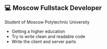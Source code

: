 ## 💻 Moscow Fullstack Developer

Student of Moscow Polytechnic University

- Getting a higher education
- Try to write clean and readable code
- Write the client and server parts

<!-- ## Frontend

![JavaScript (ES6+)](https://img.shields.io/badge/-JavaScript-%23F7DF1C?style=flat&logo=javascript&logoColor=000000&color=%23FFCE5A) 
![React](https://img.shields.io/badge/-React-61DAFB?style=flat&logo=react&logoColor=black)
![Redux](https://img.shields.io/badge/-Redux-764ABC?style=flat&logo=redux&logoColor=black)
![SCSS](https://img.shields.io/badge/-Sass-CC6699?style=flat&logo=html5&logoColor=ffffff)
![HTML5](https://img.shields.io/badge/-HTML5-%23E44D27?style=flat&logo=html5&logoColor=ffffff)
![CSS3](https://img.shields.io/badge/-CSS3-%231572B6?style=flat&logo=css3)
![Gulp](https://img.shields.io/badge/-Gulp-red?style=flat&logo=gulp&logoColor=F59895)
![FetchAPI](https://img.shields.io/badge/-FetchAPI-orange)
![MaterialUI](https://img.shields.io/badge/-MaterialUI-9cf)
![TailwindCSS](https://img.shields.io/badge/-TailwindCSS-9cf)

## Backend

![Node.js](https://img.shields.io/badge/-Node.js-green?style=flat&logo=node.js&color=black)
![MySQL](https://img.shields.io/badge/-MySQL-red?style=flat&logo=mysql&color=black&logoColor=5DCEF5)
![MongoDB](https://img.shields.io/badge/-MongoDB-orange)
![Express.js](https://img.shields.io/badge/-Express.js-blue)

## Other skills

![Java](https://img.shields.io/badge/-Java-purple)
![PHP](https://img.shields.io/badge/-PHP-blue)
![Pascal](https://img.shields.io/badge/-Pascal-lightgrey)

## Graphic editors

![Photoshop](https://img.shields.io/badge/-Photoshop-blue)
![Figma](https://img.shields.io/badge/-Figma-ff69b4)

## Links

[![VK](https://img.shields.io/badge/-VK-blue)](https://vk.com/fiverust_ru)
[![Telegram](https://img.shields.io/badge/-Telegram-blue)](https://t.me/shark0ff) -->
